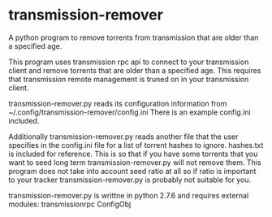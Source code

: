 transmission-remover
====================

A python program to remove torrents from transmission that are older than a specified age.

This program uses transmission rpc api to connect to your transmission client and remove torrents that are older than a specified age.  This requires that transmission remote management is truned on in your transmission client.

transmission-remover.py reads its configuration information from ~/.config/transmission-remover/config.ini  There is an example config.ini included.

Additionally transmission-remover.py reads another file that the user specifies in the config.ini file for a list of torrent hashes to ignore. hashes.txt is included for reference. This is so that if you have some torrents that you want to seed long term transmission-remover.py will not remove them.  This program does not take into account seed ratio at all so if ratio is important to your tracker transmission-remover.py is probably not suitable for you.

transmission-remover.py is writtne in python 2.7.6 and requires external modules:
	transmissionrpc
	ConfigObj
